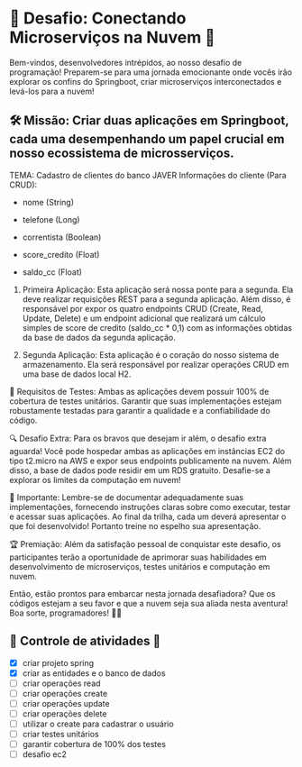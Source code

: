 # 🚀 Desafio: Conectando Microserviços na Nuvem 🚀

Bem-vindos, desenvolvedores intrépidos, ao nosso desafio de programação! Preparem-se para uma jornada emocionante onde vocês irão explorar os confins do Springboot, criar microserviços interconectados e levá-los para a nuvem!

## 🛠️ Missão: Criar duas aplicações em Springboot, cada uma desempenhando um papel crucial em nosso ecossistema de microsserviços.

TEMA: Cadastro de clientes do banco JAVER
Informações do cliente (Para CRUD):

- nome (String)

- telefone (Long)

- correntista (Boolean)
- score_credito (Float)

- saldo_cc (Float)

1. Primeira Aplicação: Esta aplicação será nossa ponte para a segunda. Ela deve realizar requisições REST para a segunda aplicação. Além disso, é responsável por expor os quatro endpoints CRUD (Create, Read, Update, Delete) e um endpoint adicional que realizará um cálculo simples de score de credito (saldo_cc * 0,1) com as informações obtidas da base de dados da segunda aplicação.

2. Segunda Aplicação: Esta aplicação é o coração do nosso sistema de armazenamento. Ela será responsável por realizar operações CRUD em uma base de dados local H2.

🧪 Requisitos de Testes: Ambas as aplicações devem possuir 100% de cobertura de testes unitários. Garantir que suas implementações estejam robustamente testadas para garantir a qualidade e a confiabilidade do código.

🔍 Desafio Extra: Para os bravos que desejam ir além, o desafio extra aguarda! Você pode hospedar ambas as aplicações em instâncias EC2 do tipo t2.micro na AWS e expor seus endpoints publicamente na nuvem. Além disso, a base de dados pode residir em um RDS gratuito. Desafie-se a explorar os limites da computação em nuvem!

🚨 Importante: Lembre-se de documentar adequadamente suas implementações, fornecendo instruções claras sobre como executar, testar e acessar suas aplicações. Ao final da trilha, cada um deverá apresentar o que foi desenvolvido! Portanto treine no espelho sua apresentação.

🏆 Premiação: Além da satisfação pessoal de conquistar este desafio, os participantes terão a oportunidade de aprimorar suas habilidades em desenvolvimento de microserviços, testes unitários e computação em nuvem.

Então, estão prontos para embarcar nesta jornada desafiadora? Que os códigos estejam a seu favor e que a nuvem seja sua aliada nesta aventura! Boa sorte, programadores! 🚀🔥

## 📝 Controle de atividades 📝

- [x] criar projeto spring
- [x] criar as entidades e o banco de dados
- [ ] criar operações read
- [ ] criar operações create
- [ ] criar operações update
- [ ] criar operações delete
- [ ] utilizar o create para cadastrar o usuário
- [ ] criar testes unitários
- [ ] garantir cobertura de 100% dos testes
- [ ] desafio ec2
